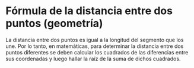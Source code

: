 # Fórmula de la distancia entre dos puntos (geometría)

La distancia entre dos puntos es igual a la longitud del segmento que los une. Por lo tanto, en matemáticas, para determinar la distancia entre dos puntos diferentes se deben calcular los cuadrados de las diferencias entre sus coordenadas y luego hallar la raíz de la suma de dichos cuadrados.
